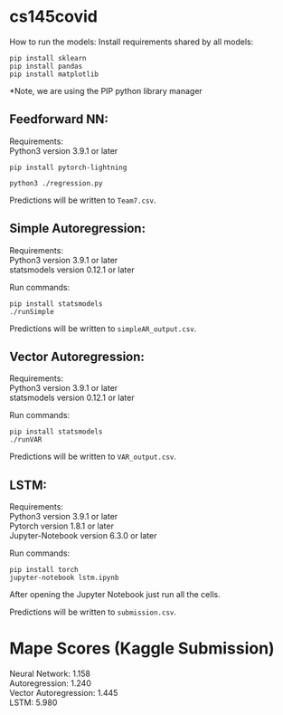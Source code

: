 # cs145covid

How to run the models:
Install requirements shared by all models:

```
pip install sklearn
pip install pandas
pip install matplotlib
```

*Note, we are using the PIP python library manager

## Feedforward NN:
Requirements:  
Python3 version 3.9.1 or later  
```
pip install pytorch-lightning
```
```
python3 ./regression.py
```
Predictions will be written to `Team7.csv`.

## Simple Autoregression: <br />
Requirements: <br />
Python3 version 3.9.1 or later <br />
statsmodels version 0.12.1 or later

Run commands: <br />
```
pip install statsmodels
./runSimple
```

Predictions will be written to `simpleAR_output.csv`.

## Vector Autoregression:
Requirements: <br />
Python3 version 3.9.1 or later <br />
statsmodels version 0.12.1 or later

Run commands: <br />
```
pip install statsmodels 
./runVAR
```

Predictions will be written to `VAR_output.csv`.

## LSTM:
Requirements: <br />
Python3 version 3.9.1 or later <br />
Pytorch version 1.8.1 or later <br />
Jupyter-Notebook version 6.3.0 or later <br />

Run commands: <br />
```
pip install torch
jupyter-notebook lstm.ipynb
```
After opening the Jupyter Notebook just run all the cells.

Predictions will be written to `submission.csv`.


# Mape Scores (Kaggle Submission)  <br />
Neural Network: 1.158  <br />
Autoregression: 1.240  <br />
Vector Autoregression: 1.445  <br />
LSTM: 5.980

